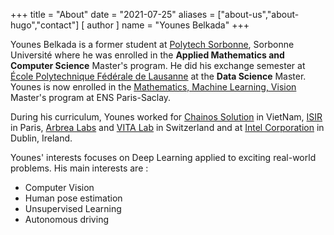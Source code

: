 +++
title = "About"
date = "2021-07-25"
aliases = ["about-us","about-hugo","contact"]
[ author ]
  name = "Younes Belkada"
+++

Younes Belkada is a former student at [Polytech Sorbonne](https://www.polytech.sorbonne-universite.fr/), Sorbonne Université where he was enrolled in the **Applied Mathematics and Computer Science** Master's program. He did his exchange semester at [École Polytechnique Fédérale de Lausanne](https://www.epfl.ch/en/) at the **Data Science** Master. Younes is now enrolled in the [Mathematics, Machine Learning, Vision](https://www.master-mva.com/) Master's program at ENS Paris-Saclay.

During his curriculum, Younes worked for [Chainos Solution](https://www.chainos.vn/) in VietNam,  [ISIR](https://www.isir.upmc.fr/) in Paris, [Arbrea Labs](https://arbrea-labs.com/) and [VITA Lab](https://www.epfl.ch/labs/vita/) in Switzerland and at [Intel Corporation](https://www.intel.ie/content/www/ie/en/homepage.html) in Dublin, Ireland.

Younes' interests focuses on Deep Learning applied to exciting real-world problems. His main interests are :
* Computer Vision
* Human pose estimation 
* Unsupervised Learning
* Autonomous driving

